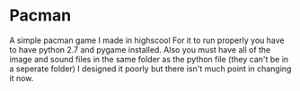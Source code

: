 # Pacman
A simple pacman game I made in highscool
For it to run properly you have to have python 2.7 and pygame installed. Also you must have all of the image and sound files in the same folder as the python file (they can't be in a seperate folder) I designed it poorly but there isn't much point in changing it now.
